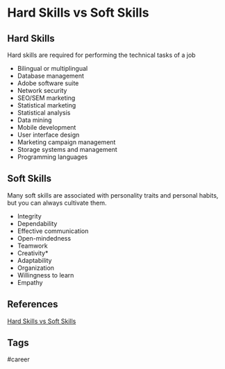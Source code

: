 # Hard Skills vs Soft Skills 

## Hard Skills
Hard skills are required for performing the technical tasks of a job
* Bilingual or multiplingual
* Database management
* Adobe software suite
* Network security
* SEO/SEM marketing
* Statistical marketing
* Statistical analysis
* Data mining
* Mobile development
* User interface design
* Marketing campaign management
* Storage systems and management
* Programming languages


## Soft Skills
Many soft skills are associated with personality traits and personal habits, but you can always cultivate them.  

* Integrity
* Dependability
* Effective communication
* Open-mindedness
* Teamwork
* Creativity*
* Adaptability
* Organization
* Willingness to learn
* Empathy

## References
[Hard Skills vs Soft Skills](https://www.indeed.com/career-advice/resumes-cover-letters/hard-skills-vs-soft-skills)

## Tags
#career
